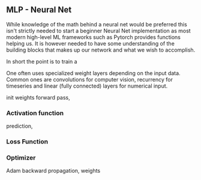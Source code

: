 ## MLP - Neural Net
While knowledge of the math behind a neural net would be preferred this isn't strictly needed to start a beginner Neural Net implementation as most modern high-level ML frameworks such as Pytorch provides functions helping us. It is however needed to have some understanding of the building blocks that makes up our network and what we wish to accomplish.

In short the point is to train a 

One often uses specialized weight layers depending on the input data. Common ones are convolutions for computer vision, recurrency for timeseries and linear (fully connected) layers for numerical input.

init weights
forward pass, 

### Activation function


prediction,
### Loss Function

### Optimizer
Adam
backward propagation, weights